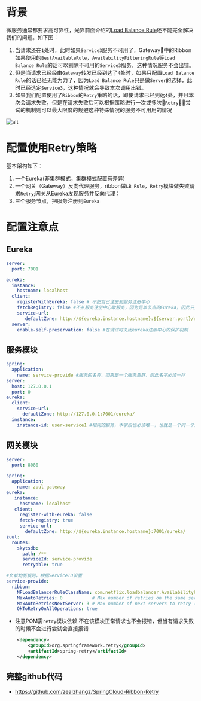 # 背景
微服务通常都要求高可靠性，光靠前面介绍的[Load Balance Rule](https://www.zhangaoo.com/article/ribbon#directory092092130743566310)还不能完全解决我们的问题。如下图：

1. 当请求还在`1`处时，此时如果`Service3`服务不可用了，Gateway中的Ribbon如果使用的`BestAvailableRule`，`AvailabilityFilteringRule`等`Load Balance Rule`的话可以剔除不可用的`Service3`服务，这种情况服务不会出错。
2. 但是当请求已经经由`Gateway`转发已经到达了`4`处时，如果只配置`Load Balance Rule`的话已经无能为力了，因为`Load Balance Rule`只是做`Server`的选择，此时已经选定`Service3`，这种情况就会导致本次调用出错。
3. 如果我们配置使用了`Ribbon`的`Retry`策略的话，即使请求已经到达`4`处，并且本次会请求失败，但是在请求失败后可以根据策略进行一次或多次`Retry`，尝试的机制则可以最大限度的规避这种特殊情况的服务不可用用的情况

![alt](https://www.zhangaoo.com/upload/2018/10/tjho2efet4g40o38toat0d2s5i.jpg)

# 配置使用Retry策略
基本架构如下：
1. 一个Eureka(非集群模式，集群模式配置有差异)
2. 一个网关（Gateway）反向代理服务，ribbon做`LB Rule`，`Retry`模块做失败请求`Retry`;网关从Eureka发现服务并反向代理；
3. 三个服务节点，把服务注册到`Eureka`

# 配置注意点
## Eureka

```yml
server:
  port: 7001

eureka:
  instance:
    hostname: localhost
  client:
    registerWithEureka: false # 不把自己注册到服务注册中心
    fetchRegistry: false #不从服务注册中心取服务，因为是单节点的Eureka，因此只提供给服务注册和网关取服务
    service-url:
       defaultZone: http://${eureka.instance.hostname}:${server.port}/eureka/
  server:
    enable-self-preservation: false #在调试时关闭eureka注册中心的保护机制

```

## 服务模块

```yml
spring:
  application:
    name: service-provide #服务的名称，如果是一个服务集群，则此名字必须一样
server:
  host: 127.0.0.1
  port: 0
eureka:
  client:
    service-url:
      defaultZone: http://127.0.0.1:7001/eureka/
  instance:
    instance-id: user-service1 #相同的服务，本字段也必须唯一，也就是一个同一个服务集群本字段也不能相同
```

## 网关模块

```yml
server:
  port: 8080

spring:
  application:
    name: zuul-gateway
eureka:
   instance:
     hostname: localhost
   client:
     register-with-eureka: false
     fetch-registry: true
     service-url:
       defaultZone: http://${eureka.instance.hostname}:7001/eureka/
zuul:
  routes:
    skytsdb:
      path: /**
      serviceId: service-provide
      retryable: true

#负载均衡规则，根据ServiceID设置
service-provide:
  ribbon:
    NFLoadBalancerRuleClassName: com.netflix.loadbalancer.AvailabilityFilteringRule
    MaxAutoRetries: 0           # Max number of retries on the same server (excluding the first try)
    MaxAutoRetriesNextServer: 3 # Max number of next servers to retry (excluding the first server)
    OkToRetryOnAllOperations: true
```

- 注意POM需`retry`模块依赖
不在该模块正常请求也不会报错，但当有请求失败的时候不会进行尝试会直接报错

```xml
    <dependency>
        <groupId>org.springframework.retry</groupId>
        <artifactId>spring-retry</artifactId>
    </dependency>
```

## 完整github代码
- https://github.com/zealzhangz/SpringCloud-Ribbon-Retry